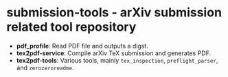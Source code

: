 # submission-tools - arXiv submission related tool repository
 
- **pdf_profile**: Read PDF file and outputs a digst.
- **tex2pdf-service**: Compile arXiv TeX submission and generates PDF.
- **tex2pdf-tools**: Various tools, mainly `tex_inspection`, `preflight_parser`, and `zerozeroreadme`.

